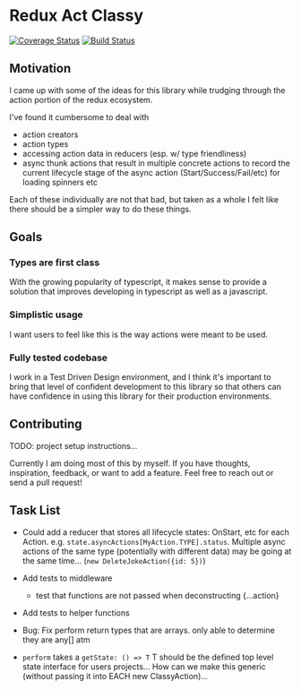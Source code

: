 # Redux Act Classy

[![Coverage Status](https://coveralls.io/repos/github/Jackman3005/redux-act-classy/badge.svg?branch=master)](https://coveralls.io/github/Jackman3005/redux-act-classy?branch=master)
[![Build Status](https://travis-ci.org/Jackman3005/redux-act-classy.svg?branch=master)](https://travis-ci.org/Jackman3005/redux-act-classy)

## Motivation
I came up with some of the ideas for this library while trudging
through the action portion of the redux ecosystem.

I've found it cumbersome to deal with 
- action creators
- action types
- accessing action data in reducers (esp. w/ type friendliness)
- async thunk actions that result in multiple concrete actions to record the current
  lifecycle stage of the async action (Start/Success/Fail/etc) for loading spinners etc
  
Each of these individually are not that bad, but taken as a whole I felt
like there should be a simpler way to do these things.


## Goals

### Types are first class

With the growing popularity of typescript, it makes sense to provide a solution that
improves developing in typescript as well as a javascript.

### Simplistic usage

I want users to feel like this is the way actions were meant to be used.

### Fully tested codebase

I work in a Test Driven Design environment, and I think it's important to bring that level 
of confident development to this library so that others can have confidence in using this 
library for their production environments.

## Contributing

TODO: project setup instructions...

Currently I am doing most of this by myself. If you have thoughts, inspiration, feedback, or
want to add a feature. Feel free to reach out or send a pull request!


## Task List

- Could add a reducer that stores all lifecycle states: OnStart, etc for each Action. 
e.g. `state.asyncActions[MyAction.TYPE].status`.
Multiple async actions of the same type (potentially with different data) may be going at the same time... (`new DeleteJokeAction({id: 5})`)
 
- Add tests to middleware
    - test that functions are not passed when deconstructing {...action}
- Add tests to helper functions

- Bug: Fix perform return types that are arrays. only able to determine they are any[] atm

- `perform` takes a `getState: () => T` T should be the defined top level state interface for
  users projects... How can we make this generic (without passing it into EACH new ClassyAction)...

